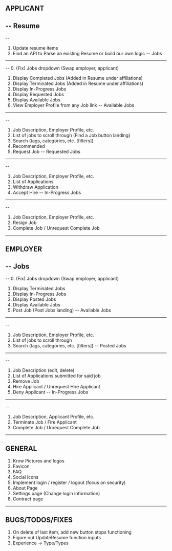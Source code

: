 APPLICANT
---------
--
Resume
------
--
1. Update resume items
2. Find an API to Parse an existing Resume or build our own logic
--
Jobs
----
--
0. (Fix) Jobs dropdown (Swap employer, applicant)
1. Display Completed Jobs (Added in Resume under affiliations)
2. Display Terminated Jobs (Added in Resume under affiliations)
3. Display In-Progress Jobs
4. Display Requested Jobs
5. Display Available Jobs
6. View Employer Profile from any Job link
--
Available Jobs
--------------
--
1. Job Description, Employer Profile, etc.
2. List of jobs to scroll through (Find a Job button landing)
3. Search (tags, categories, etc. [filters])
4. Recommended
5. Request Job
--
Requested Jobs
--------------
--
1. Job Description, Employer Profile, etc.
2. List of Applications
3. Withdraw Application
4. Accept Hire 
--
In-Progress Jobs
----------------
--
1. Job Description, Employer Profile, etc.
2. Resign Job
3. Complete Job / Unrequest Complete Job
---

EMPLOYER
--------
--
Jobs
----
--
0. (Fix) Jobs dropdown (Swap employer, applicant)
1. Display Terminated Jobs
2. Display In-Progress Jobs
3. Display Posted Jobs
4. Display Available Jobs
5. Post Job (Post Jobs landing)
--
Available Jobs
--------------
--
1. Job Description, Employer Profile, etc.
2. List of jobs to scroll through
3. Search (tags, categories, etc. [filters])
--
Posted Jobs
--------------
--
1. Job Description (edit, delete)
2. List of Applications submitted for said job
3. Remove Job
4. Hire Applicant / Unrequest Hire Applicant
5. Deny Applicant
--
In-Progress Jobs
----------------
--
1. Job Description, Applicant Profile, etc.
2. Terminate Job / Fire Applicant
3. Complete Job / Unrequest Complete Job
---

GENERAL
-------
1. Krow Pictures and logos
2. Favicon
3. FAQ
4. Social icons
5. Implement login / register / logout (focus on security)
6. About Page
7. Settings page (Change login information)
8. Contract page
---

BUGS/TODOS/FIXES
----
1. On delete of last item, add new button stops functioning
2. Figure out UpdateResume function inputs
3. Experience -> Type/Types 
